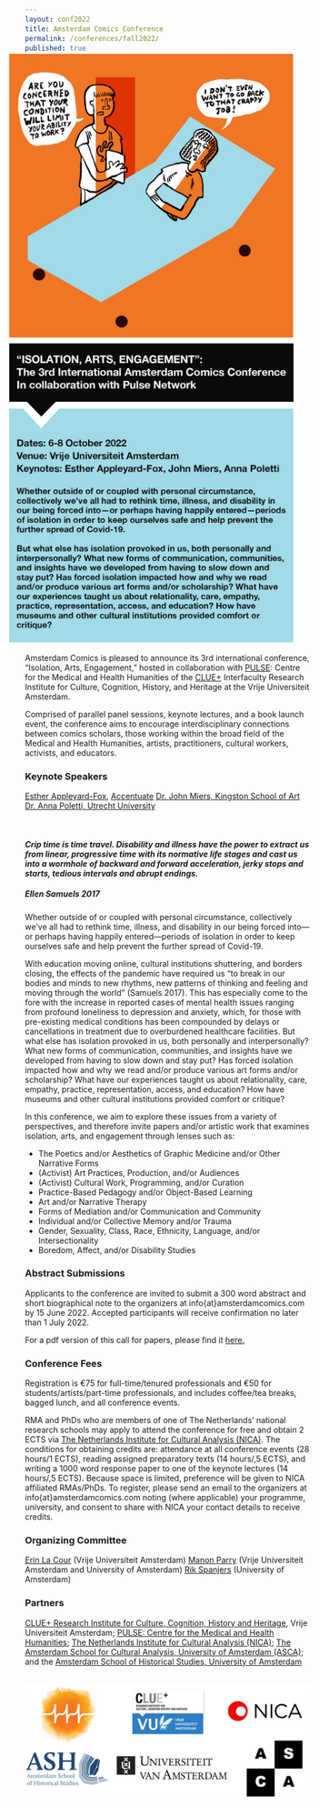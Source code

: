 ```yaml
---
layout: conf2022
title: Amsterdam Comics Conference
permalink: /conferences/fall2022/
published: true
---
```


<img src="img/CFP_poster_2022.png" alt="" style="width: 700px; margin-left: -30px; margin-top: -30px;"/>


Amsterdam Comics is pleased to announce its 3rd international conference, “Isolation, Arts, Engagement,” hosted in collaboration with [PULSE](http://www.pulsenetwork.nl): Centre for the Medical and Health Humanities of the [CLUE+](https://vu.nl/en/about-vu/research-institutes/clue) Interfaculty Research Institute for Culture, Cognition, History, and Heritage at the Vrije Universiteit Amsterdam.

Comprised of parallel panel sessions, keynote lectures, and a book launch event, the conference aims to encourage interdisciplinary connections between comics scholars, those working within the broad field of the Medical and Health Humanities, artists, practitioners, cultural workers, activists, and educators.

### **Keynote Speakers**

[Esther Appleyard-Fox](https://appleyardfoxart.com/about), [Accentuate](https://screensouth.org/accentuate/)
[Dr. John Miers, Kingston School of Art ](https://johnmiers.com)
[Dr. Anna Poletti, Utrecht University](https://www.uu.nl/medewerkers/ALPoletti)

<br>

<h4><i>Crip time is time travel. Disability and illness have the power to extract us from linear, progressive time with its normative life stages and cast us into a wormhole of backward and forward acceleration, jerky stops and starts, tedious intervals and abrupt endings.</i></h4>

<h5>Ellen Samuels 2017</h5>


Whether outside of or coupled with personal circumstance, collectively we’ve all had to rethink time, illness, and disability in our being forced into—or perhaps having happily entered—periods of isolation in order to keep ourselves safe and help prevent the further spread of Covid-19. 

With education moving online, cultural institutions shuttering, and borders closing, the effects of the pandemic have required us “to break in our bodies and minds to new rhythms, new patterns of thinking and feeling and moving through the world” (Samuels 2017). This has especially come to the fore with the increase in reported cases of mental health issues ranging from profound loneliness to depression and anxiety, which, for those with pre-existing medical conditions has been compounded by delays or cancellations in treatment due to overburdened healthcare facilities. 
But what else has isolation provoked in us, both personally and interpersonally? What new forms of communication, communities, and insights have we developed from having to slow down and stay put? Has forced isolation impacted how and why we read and/or produce various art forms and/or scholarship? What have our experiences taught us about relationality, care, empathy, practice, representation, access, and education? How have museums and other cultural institutions provided comfort or critique? 

In this conference, we aim to explore these issues from a variety of perspectives, and therefore invite papers and/or artistic work that examines isolation, arts, and engagement through lenses such as:

* The Poetics and/or Aesthetics of Graphic Medicine and/or Other Narrative Forms 
* (Activist) Art Practices, Production, and/or Audiences
* (Activist) Cultural Work, Programming, and/or Curation
* Practice-Based Pedagogy and/or Object-Based Learning
* Art and/or Narrative Therapy
* Forms of Mediation and/or Communication and Community
* Individual and/or Collective Memory and/or Trauma
* Gender, Sexuality, Class, Race, Ethnicity, Language, and/or Intersectionality
* Boredom, Affect, and/or Disability Studies

### **Abstract Submissions**

Applicants to the conference are invited to submit a 300 word abstract and short biographical note to the organizers at info{at}amsterdamcomics.com by 15 June 2022. Accepted participants will receive confirmation no later than 1 July 2022.

For a pdf version of this call for papers, please find it <a href="CFP_Amsterdam_Comics_Conference_Fall_2022.pdf">here.</a>

### **Conference Fees**

Registration is €75 for full-time/tenured professionals and €50 for students/artists/part-time professionals, and includes coffee/tea breaks, bagged lunch, and all conference events. 

RMA and PhDs who are members of one of The Netherlands’ national research schools may apply to attend the conference for free and obtain 2 ECTS via [The Netherlands Institute for Cultural Analysis (NICA)](https://www.nica-institute.com). The conditions for obtaining credits are: attendance at all conference events (28 hours/1 ECTS), reading assigned preparatory texts (14 hours/,5 ECTS), and writing a 1000 word response paper to one of the keynote lectures (14 hours/,5 ECTS). Because space is limited, preference will be given to NICA affiliated RMAs/PhDs. To register, please send an email to the organizers at info{at}amsterdamcomics.com noting (where applicable) your programme, university, and consent to share with NICA your contact details to receive credits. 

### **Organizing Committee**

[Erin La Cour](https://research.vu.nl/en/persons/erin-la-cour) (Vrije Universiteit Amsterdam)
[Manon Parry](https://research.vu.nl/en/persons/manon-parry) (Vrije Universiteit Amsterdam and University of Amsterdam)
[Rik Spanjers](https://www.uva.nl/en/profile/s/p/r.spanjers/r.spanjers.html) (University of Amsterdam)

### **Partners**

[CLUE+ Research Institute for Culture, Cognition, History and Heritage](https://clue.vu.nl/en/index.aspx), Vrije Universiteit Amsterdam; [PULSE: Centre for the Medical and Health Humanities](http://www.pulsenetwork.nl); [The Netherlands Institute for Cultural Analysis (NICA)](https://www.nica-institute.com); [The Amsterdam School for Cultural Analysis, University of Amsterdam (ASCA)](http://asca.uva.nl); and the [Amsterdam School of Historical Studies, University of Amsterdam](https://ash.uva.nl)

<br>
<img src="img/logos_all.png" alt="" style="width: 40em;"/>



